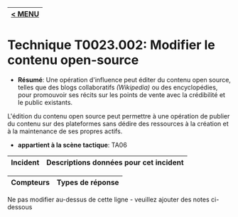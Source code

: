 |[< MENU](../../README.md)|
|---|
# Technique T0023.002: Modifier le contenu open-source

* **Résumé**: Une opération d'influence peut éditer du contenu open source, telles que des blogs collaboratifs *(Wikipedia)* ou des encyclopédies, pour promouvoir ses récits sur les points de vente avec la crédibilité et le public existants.

L'édition du contenu open source peut permettre à une opération de publier du contenu sur des plateformes sans dédire des ressources à la création et à la maintenance de ses propres actifs.

* **appartient à la scène tactique**: TA06


|Incident |Descriptions données pour cet incident |
|-------- |-------------------- |



|Compteurs |Types de réponse |
|-------- |-------------- |


Ne pas modifier au-dessus de cette ligne - veuillez ajouter des notes ci-dessous